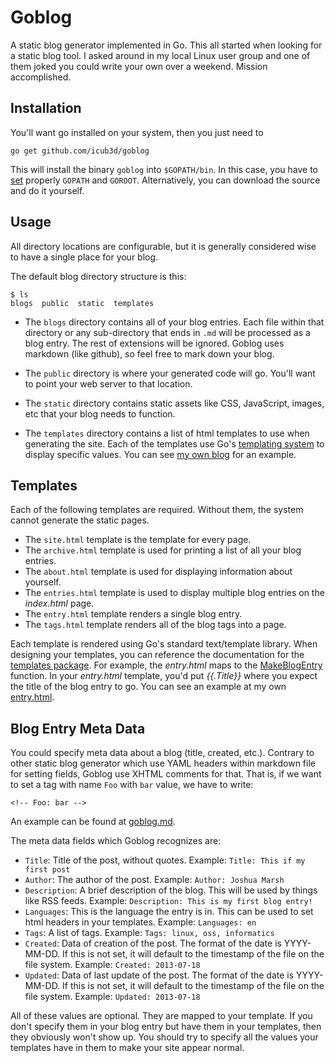 Goblog
======

A static blog generator implemented in Go. This all started when looking for a static blog tool. I asked around in my local Linux user group and one of them joked you could write your own over a weekend. Mission accomplished.

Installation
------------

You'll want go installed on your system, then you just need to 

    go get github.com/icub3d/goblog
	
This will install the binary `goblog` into `$GOPATH/bin`. In this case, you
have to [set](http://golang.org/doc/code.html#GOPATH) properly `GOPATH` and
`GOROOT`. Alternatively, you can download the source and do it yourself.

Usage
-----

All directory locations are configurable, but it is generally considered
wise to have a single place for your blog.

The default blog directory structure is this:

    $ ls
    blogs  public  static  templates

  * The `blogs` directory contains all of your blog entries. Each file
within that directory or any sub-directory that ends in `.md` will be
processed as a blog entry. The rest of extensions will be ignored. Goblog uses markdown
(like github), so feel free to mark down your blog.

  * The `public` directory is where your generated code will go. You'll want
to point your web server to that location.

  * The `static` directory contains static assets like CSS, JavaScript,
images, etc that your blog needs to function.

  * The `templates` directory contains a list of html templates to use
when generating the site. Each of the templates use Go's [templating system](http://golang.org/pkg/text/template/)
to display specific values. You can see [my own blog](https://github.com/icub3d/joshua.themarshians.com) for
an example.

Templates
---------

Each of the following templates are required. Without them, the system cannot generate the static pages.

  * The `site.html` template is the template for every page.
  * The `archive.html` template is used for printing a list of all your blog entries.
  * The `about.html` template is used for displaying information about yourself.
  * The `entries.html` template is used to display multiple blog entries on the *index.html* page.
  * The `entry.html` template renders a single blog entry.
  * The `tags.html` template renders all of the blog tags into a page.

Each template is rendered using Go's standard text/template library. When designing your templates, you can reference the documentation for the [templates package](http://godoc.org/github.com/icub3d/goblog/templates). For example, the _entry.html_ maps to the [MakeBlogEntry](http://godoc.org/github.com/icub3d/goblog/templates#Templates.MakeBlogEntry) function. In your _entry.html_ template, you'd put _{{.Title}}_ where you expect the title of the blog entry to go. You can see an example at my own [entry.html](https://github.com/icub3d/joshua.themarshians.com/blob/master/templates/entry.html).

Blog Entry Meta Data
--------------------

You could specify meta data about a blog (title, created, etc.). Contrary to
other static blog generator which use YAML headers within markdown file for
setting fields, Goblog use XHTML comments for that. That is, if we want to set a tag with name `Foo` with `bar` value, we have to write:

    <!-- Foo: bar -->

An example can be found at [goblog.md](https://raw.github.com/icub3d/joshua.themarshians.com/master/blogs/goblog.md).
    
The meta data fields which Goblog recognizes are: 

  * `Title`: Title of the post, without quotes. Example: `Title: This if my first post`
  * `Author`: The author of the post. Example: `Author: Joshua Marsh`
  * `Description`: A brief description of the blog. This will be used by things like RSS feeds. Example: `Description: This is my first blog entry!`
  * `Languages`: This is the language the entry is in. This can be used to set html headers in your templates. Example: `Languages: en`
  * `Tags`: A list of tags. Example: `Tags: linux, oss, informatics`
  * `Created`: Data of creation of the post. The format of the date is YYYY-MM-DD. If this is not set, it will default to the timestamp of the file on the file system. Example: `Created: 2013-07-18`
  * `Updated`: Data of last update of the post. The format of the date is YYYY-MM-DD. If this is not set, it will default to the timestamp of the file on the file system. Example: `Updated: 2013-07-18`

All of these values are optional. They are mapped to your template. If you don't specify them in your blog entry but have them in your templates, then they obviously won't show up. You should try to specify all the values your templates have in them to make your site appear normal.